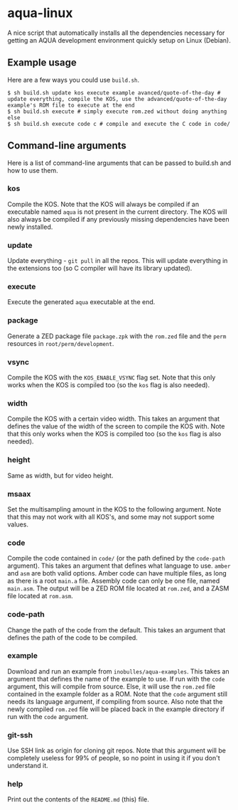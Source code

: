 # aqua-linux
A nice script that automatically installs all the dependencies necessary for getting an AQUA development environment quickly setup on Linux (Debian).

## Example usage
Here are a few ways you could use `build.sh`.

~~~~
$ sh build.sh update kos execute example avanced/quote-of-the-day # update everything, compile the KOS, use the advanced/quote-of-the-day example's ROM file to execute at the end
$ sh build.sh execute # simply execute rom.zed without doing anything else
$ sh build.sh execute code c # compile and execute the C code in code/
~~~~

## Command-line arguments
Here is a list of command-line arguments that can be passed to build.sh and how to use them.

### kos
Compile the KOS.
Note that the KOS will always be compiled if an executable named `aqua` is not present in the current directory.
The KOS will also always be compiled if any previously missing dependencies have been newly installed.

### update
Update everything - `git pull` in all the repos.
This will update everything in the extensions too (so C compiler will have its library updated).

### execute
Execute the generated `aqua` executable at the end.

### package
Generate a ZED package file `package.zpk` with the `rom.zed` file and the `perm` resources in `root/perm/development`.

### vsync
Compile the KOS with the `KOS_ENABLE_VSYNC` flag set.
Note that this only works when the KOS is compiled too (so the `kos` flag is also needed).

### width
Compile the KOS with a certain video width.
This takes an argument that defines the value of the width of the screen to compile the KOS with.
Note that this only works when the KOS is compiled too (so the `kos` flag is also needed).

### height
Same as width, but for video height.

### msaax
Set the multisampling amount in the KOS to the following argument.
Note that this may not work with all KOS's, and some may not support some values.

### code
Compile the code contained in `code/` (or the path defined by the `code-path` argument).
This takes an argument that defines what language to use. `amber` and `asm` are both valid options.
Amber code can have multiple files, as long as there is a root `main.a` file. Assembly code can only be one file, named `main.asm`.
The output will be a ZED ROM file located at `rom.zed`, and a ZASM file located at `rom.asm`.

### code-path
Change the path of the code from the default.
This takes an argument that defines the path of the code to be compiled.

### example
Download and run an example from `inobulles/aqua-examples`.
This takes an argument that defines the name of the example to use.
If run with the `code` argument, this will compile from source.
Else, it will use the `rom.zed` file contained in the example folder as a ROM.
Note that the `code` argument still needs its language argument, if compiling from source.
Also note that the newly compiled `rom.zed` file will be placed back in the example directory if run with the `code` argument.

### git-ssh
Use SSH link as origin for cloning git repos.
Note that this argument will be completely useless for 99% of people, so no point in using it if you don't understand it.

### help
Print out the contents of the `README.md` (this) file.

